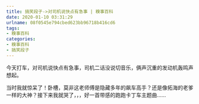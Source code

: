 ```yaml
---
title: 搞笑段子->对司机说快点有急事 | 糗事百科
date: 2020-01-10 03:31:29
urlname: 08f0545e794cbed623bb96718b416cd6
tags: 
- 糗事百科
categories:
- 糗事百科
- 搞笑段子
---
```

今天打车，对司机说快点有急事，司机二话没说切音乐，俩声沉重的发动机轰鸣声想起。

当时我就惊呆了！卧槽，莫非这老师傅是隐藏多年的飙车高手？还是像拓海的老爹一样的大神？接下来我就哭了，，，好一首带感的跑跑卡丁车主题曲……


